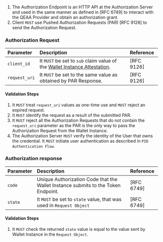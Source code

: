 1. The Authorization Endpoint is an HTTP API at the Authorization Server and used in the same manner as defined
   in [RFC 6749] to interact with the QEAA Provider and obtain an authorization grant.
2. Client `MUST` use Pushed Authorization Requests (PAR) [RFC 9126] to send the Authorization Request.

### Authorization Request

|Parameter|Description|Reference|
|:----|:----|:----|
|`client_id`|It `MUST` be set to `sub` claim value of the [Wallet Instance Attestation](#wia-jwt).|[RFC 9126]|
|`request_uri`|It `MUST` be set to the same value as obtained by PAR Response.|[RFC 9126]|

<a id="authorization-request-validation-steps"></a>
#### Validation Steps

1. It `MUST` treat `request_uri` values as one-time use and `MUST` reject an expired request.
2. It `MUST` identify the request as a result of the submitted PAR.
3. It `MUST` reject all the Authorization Requests that do not contain the `request_uri` parameter as the PAR is the
   only way to pass the Authorization Request from the Wallet Instance.
4. The Authorization Server `MUST` verify the identity of the User that owns the credential. It `MUST` initiate user
   authentication as described in `PID Authentication Flow`.

### Authorization response

|Parameter|Description|Reference|
|:----|:----|:----|
|`code`|Unique Authorization Code that the Wallet Instance submits to the Token Endpoint.|[RFC 6749]|
|`state`|It `MUST` be set to `state` value, that was used in `Request Object`|[RFC 6749]|

<a id="authorization-response-validation-steps"></a>
#### Validation Steps

1. It `MUST` check the returned `state` value is equal to the value sent by Wallet Instance in the `Request Object`.

